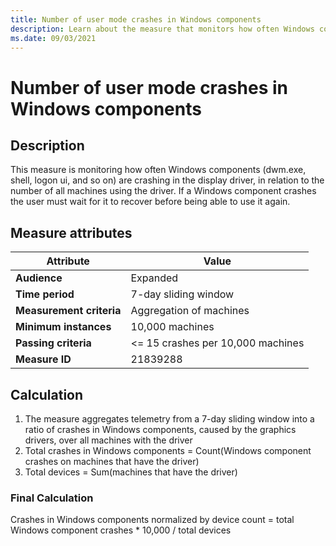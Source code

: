 ```yaml
---
title: Number of user mode crashes in Windows components
description: Learn about the measure that monitors how often Windows components are crashing in the display driver, related to the number of machines using the driver.
ms.date: 09/03/2021
---
```


# Number of user mode crashes in Windows components

## Description

This measure is monitoring how often Windows components (dwm.exe, shell, logon ui, and so on) are crashing in the display driver, in relation to the number of all machines using the driver. If a Windows component crashes the user must wait for it to recover before being able to use it again.

## Measure attributes

| Attribute | Value |
|--|--|
| **Audience** | Expanded |
| **Time period** | 7-day sliding window |
| **Measurement criteria** | Aggregation of machines |
| **Minimum instances** | 10,000 machines |
| **Passing criteria** | <= 15 crashes per 10,000 machines |
| **Measure ID** | 21839288 |

## Calculation

1. The measure aggregates telemetry from a 7-day sliding window into a ratio of crashes in Windows components, caused by the graphics drivers, over all machines with the driver
1. Total crashes in Windows components = Count(Windows component crashes on machines that have the driver)
1. Total devices = Sum(machines that have the driver)

### Final Calculation

Crashes in Windows components normalized by device count = total Windows component crashes * 10,000 / total devices
